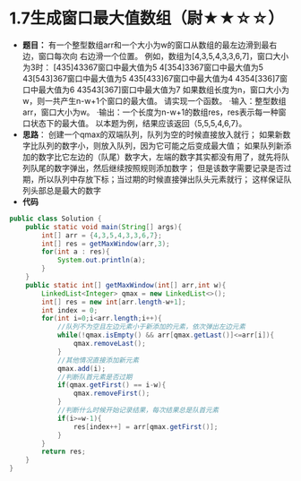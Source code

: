 # 1.7生成窗口最大值数组（尉★★☆☆）
- **题目：**
有一个整型数组arr和一个大小为w的窗口从数组的最左边滑到最右边，窗口每次向 右边滑一个位置。
    例如，数组为[4,3,5,4,3,3,6,7]，窗口大小为3时：
    [435]43367窗口中最大值为5 
    4[354]3367窗口中最大值为5 
    43[543]367窗口中最大值为5 
    435[433]67窗口中最大值为4 
    4354[336]7窗口中最大值为6 
    43543[367]窗口中最大值为7 
    如果数组长度为n，窗口大小为w，则一共产生n-w+1个窗口的最大值。
请实现一个函数。
    ·输入：整型数组arr，窗口大小为w。
    ·输出：一个长度为n-w+1的数组res，res表示每一种窗口状态下的最大值。
    以本题为例，结果应该返回（5,5,5,4,6,7}。
- **思路**：
创建一个qmax的双端队列，队列为空的时候直接放入就行；
如果新数字比队列的数字小，则放入队列，因为它可能之后变成最大值；
如果队列新添加的数字比它左边的（队尾）数字大，左端的数字其实都没有用了，就先将队列队尾的数字弹出，然后继续按照规则添加数字；
但是该数字需要记录是否过期，所以队列中存放下标；当过期的时候直接弹出队头元素就行；
这样保证队列头部总是最大的数字
- **代码**

```java
public class Solution {
    public static void main(String[] args){
        int[] arr = {4,3,5,4,3,3,6,7};
        int[] res = getMaxWindow(arr,3);
        for(int a : res){
            System.out.println(a);
        }
    }
    public static int[] getMaxWindow(int[] arr,int w){
        LinkedList<Integer> qmax = new LinkedList<>();
        int[] res = new int[arr.length-w+1];
        int index = 0;
        for(int i=0;i<arr.length;i++){
            //队列不为空且左边元素小于新添加的元素，依次弹出左边元素
            while(!qmax.isEmpty() && arr[qmax.getLast()]<=arr[i]){
                qmax.removeLast();
            }
            //其他情况直接添加新元素
            qmax.add(i);
            //判断队首元素是否过期
            if(qmax.getFirst() == i-w){
                qmax.removeFirst();
            }
            //判断什么时候开始记录结果，每次结果总是队首元素
            if(i>=w-1){
                res[index++] = arr[qmax.getFirst()];
            }
        }
        return res;
    }
}
```